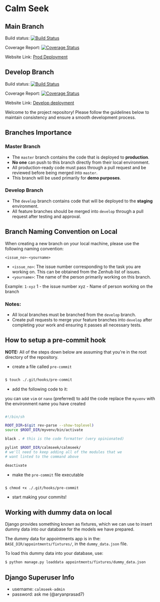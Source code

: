 # Calm Seek

## Main Branch
Build status: [![Build Status](https://app.travis-ci.com/gcivil-nyu-org/fall24-monday-team5.svg?token=gZFLquVHo7ZPGVRcsxqJ&branch=main)](https://app.travis-ci.com/gcivil-nyu-org/fall24-monday-team5)

Coverage Report: [![Coverage Status](https://coveralls.io/repos/github/gcivil-nyu-org/fall24-monday-team5/badge.svg?branch=main)](https://coveralls.io/github/gcivil-nyu-org/fall24-monday-team5?branch=main)

Website Link: [Prod Deployment](http://django-env3.eba-vbtmdwcq.us-east-1.elasticbeanstalk.com/)

## Develop Branch
Build status: [![Build Status](https://app.travis-ci.com/gcivil-nyu-org/fall24-monday-team5.svg?token=gZFLquVHo7ZPGVRcsxqJ&branch=develop)](https://app.travis-ci.com/gcivil-nyu-org/fall24-monday-team5)

Coverage Report: [![Coverage Status](https://coveralls.io/repos/github/gcivil-nyu-org/fall24-monday-team5/badge.svg?branch=develop)](https://coveralls.io/github/gcivil-nyu-org/fall24-monday-team5?branch=develop)

Website Link: [Develop deployment](http://django-env2.eba-hv2zpdfp.us-east-1.elasticbeanstalk.com/)

Welcome to the project repository! Please follow the guidelines below to maintain consistency and ensure a smooth development process.

## Branches Importance

### Master Branch
- The `master` branch contains the code that is deployed to **production**.
- **No one** can push to this branch directly from their local environment.
- All production-ready code must pass through a pull request and be reviewed before being merged into `master`.
- This branch will be used primarily for **demo purposes**.

### Develop Branch
- The `develop` branch contains code that will be deployed to the **staging** environment.
- All feature branches should be merged into `develop` through a pull request after testing and approval.

## Branch Naming Convention on Local

When creating a new branch on your local machine, please use the following naming convention:

```<issue_no>-<yourname>```

- `<issue_no>`: The issue number corresponding to the task you are working on. This can be obtained from the Zenhub list of issues.
- `<yourname>`: The name of the person primarily working on this branch.

Example: `1-xyz`
1 - the issue number
xyz - Name of person working on the branch

### Notes:
- All local branches must be branched from the `develop` branch.
- Create pull requests to merge your feature branches into `develop` after completing your work and ensuring it passes all necessary tests.


## How to setup a pre-commit hook

**NOTE:** All of the steps down below are assuming that you're in the root directory of the repository.

- create a file called `pre-commit`

```sh

$ touch ./.git/hooks/pre-commit

```

- add the following code to it:

you can use `vim` or `nano` (preferred) to add the code
replace the `myvenv` with the environment name you have created

```sh

#!/bin/sh

ROOT_DIR=$(git rev-parse --show-toplevel)
source $ROOT_DIR/myvenv/bin/activate

black . # this is the code formatter (very opinionated)

pylint $ROOT_DIR/calmseek/calmseek/
# we'll need to keep adding all of the modules that we
# want linted to the command above

deactivate

```

- make the `pre-commit` file executable

```sh

$ chmod +x ./.git/hooks/pre-commit

```

- start making your commits!


## Working with dummy data on local

Django provides something known as fixtures, which we can use to insert dummy data into our database for the models we have prepared.

The dummy data for appointments app is in the: `BASE_DIR/appointments/fixtures/`, in the `dummy_data.json` file.

To load this dummy data into your database, use:
```sh
$ python manage.py loaddata appointments/fixtures/dummy_data.json
```

## Django Superuser Info

- username: `calmseek-admin`
- password: ask me (@aryanprasad7)